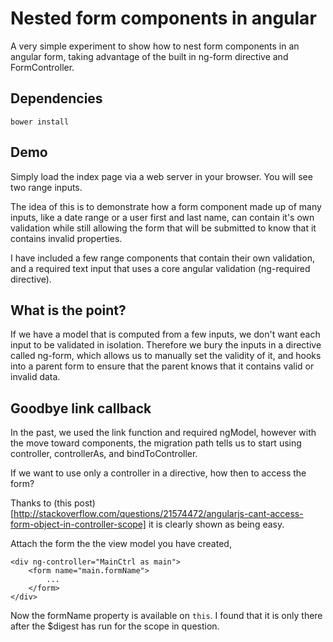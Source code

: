 # Nested form components in angular

A very simple experiment to show how to nest form components in an angular form, taking
advantage of the built in ng-form directive and FormController.

## Dependencies

```
bower install
```

## Demo
Simply load the index page via a web server in your browser. You will see two range inputs.

The idea of this is to demonstrate how a form component made up of many inputs, like a date
range or a user first and last name, can contain it's own validation while still allowing the form
that will be submitted to know that it contains invalid properties.

I have included a few range components that contain their own validation, and a required text input
that uses a core angular validation (ng-required directive).

## What is the point?
If we have a model that is computed from a few inputs, we don't want each input to be validated in
isolation. Therefore we bury the inputs in a directive called ng-form, which allows us to manually
set the validity of it, and hooks into a parent form to ensure that the parent knows that it
contains valid or invalid data.

## Goodbye link callback
In the past, we used the link function and required ngModel, however with the move toward
components, the migration path tells us to start using controller, controllerAs, and
bindToController.

If we want to use only a controller in a directive, how then to access the form?

Thanks to
(this post)[http://stackoverflow.com/questions/21574472/angularjs-cant-access-form-object-in-controller-scope]
it is clearly shown as being easy.

Attach the form the the view model you have created,

```
<div ng-controller="MainCtrl as main">
    <form name="main.formName">
        ...
    </form>
</div>
```

Now the formName property is available on `this`. I found that it is only there after the $digest
has run for the scope in question.
